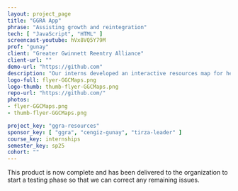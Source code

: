```yaml
---
layout: project_page
title: "GGRA App"
phrase: "Assisting growth and reintegration"
tech: [ "JavaScript", "HTML" ]
screencast-youtube: hVx8VQ5Y79M
prof: "gunay"
client: "Greater Gwinnett Reentry Alliance"
client-url: ""
demo-url: "https://github.com"
description: "Our interns developed an interactive resources map for helping returning citizens."
logo-full: flyer-GGCMaps.png
logo-thumb: thumb-flyer-GGCMaps.png
repo-url: "https://github.com/"
photos:
- flyer-GGCMaps.png
- thumb-flyer-GGCMaps.png

project_key: "ggra-resources"
sponsor_key: [ "ggra", "cengiz-gunay", "tirza-leader" ]
course_key: internships
semester_key: sp25
cohort: ""
---
```


This product is now complete and has been delivered to the organization
to start a testing phase so that we can correct any remaining issues.

<!-- lightgallery -->
<script src="https://code.jquery.com/jquery-2.2.4.min.js"></script>
<script src="https://cdn.jsdelivr.net/lightgallery/1.3.7/js/lightgallery.min.js">
</script>
<script src="https://cdn.jsdelivr.net/g/lg-zoom"></script>

<script type="text/javascript">

    $(document).ready(function() {

        $("body").lightGallery({

            zoom: true,
            selector: 'a#lightgallery',
            selectWithin: 'body'

        });

    });

</script>

[ggc]: http://www.ggc.edu
[gunay-ggc]: http://www.ggc.edu/about-ggc/directory/cengiz-gunay
[doloc-ggc]: http://www.ggc.edu/about-ggc/directory/anca-doloc-mihu
